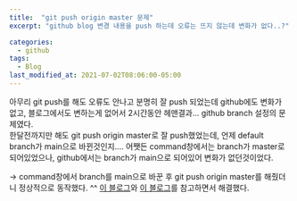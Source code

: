 ```yaml
---
title:  "git push origin master 문제"
excerpt: "github blog 변경 내용을 push 하는데 오류는 뜨지 않는데 변화가 없다..?"

categories:
  - github
tags:
  - Blog
last_modified_at: 2021-07-02T08:06:00-05:00
---
```


아무리 git push를 해도 오류도 안나고 분명히 잘 push 되었는데 github에도 변화가 없고, 블로그에서도 변하는게 없어서 2시간동안 헤맨결과...
github branch 설정의 문제였다.  
한달전까지만 해도 git push origin master로 잘 push했었는데, 언제 default branch가 main으로 바뀐것인지.... 
어쨋든 command창에서는 branch가 master로 되어있었으나, github에서는 branch가 main으로 되어있어 변화가 없던것이었다. 

→ command창에서 branch를 main으로 바꾼 후 git push origin master를 해줬더니 정상적으로 동작했다. ^^
[이 블로그](https://dalya-tech.tistory.com/16)와 [이 블로그](https://kimdoyeonn.github.io/github/github-changing_default_branch_to_main/)를 참고하면서 해결했다.
